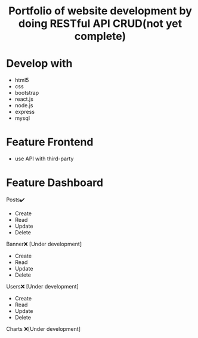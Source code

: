<h1 align="center">Portfolio of website development by doing RESTful API CRUD(not yet complete)</h1>

# Develop with
- html5
- css
- bootstrap
- react.js
- node.js
- express
- mysql

# Feature Frontend
- use API with third-party

# Feature Dashboard
Posts:heavy_check_mark:
  - Create
  - Read
  - Update
  - Delete
  
Banner:x: [Under development]
  - Create
  - Read
  - Update
  - Delete
  
Users:x: [Under development]
  - Create
  - Read
  - Update
  - Delete
  
Charts :x:[Under development]
